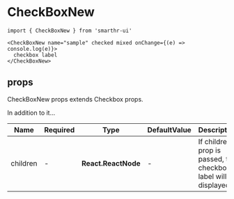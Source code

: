 # CheckBoxNew

```tsx
import { CheckBoxNew } from 'smarthr-ui'

<CheckBoxNew name="sample" checked mixed onChange={(e) => console.log(e)}>
  checkbox label
</CheckBoxNew>
```

## props

CheckBoxNew props extends Checkbox props.

In addition to it...

| Name     | Required | Type                | DefaultValue | Description                                                       |
| -------- | -------- | ------------------- | ------------ | ----------------------------------------------------------------- |
| children | -        | **React.ReactNode** | -            | If children prop is passed, the checkbox label will be displayed. |

